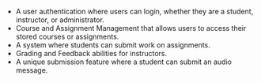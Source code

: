 - A user authentication where users can login, whether they are a student, instructor, or administrator.
- Course and Assignment Management that allows users to access their stored courses or assignments.
- A system where students can submit work on assignments.
- Grading and Feedback abilities for instructors.
- A unique submission feature where a student can submit an audio message.

  
